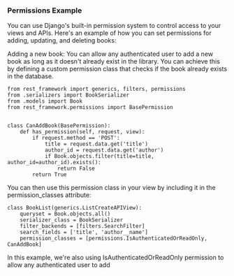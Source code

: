### Permissions Example

You can use Django's built-in permission system to control access to your views and APIs.
Here's an example of how you can set permissions for adding, updating, and deleting books:

Adding a new book: You can allow any authenticated user to add a new book as long as it doesn't already exist in the library.
You can achieve this by defining a custom permission class that checks if the book already exists in the database.

```
from rest_framework import generics, filters, permissions
from .serializers import BookSerializer
from .models import Book
from rest_framework.permissions import BasePermission


class CanAddBook(BasePermission):
    def has_permission(self, request, view):
        if request.method == 'POST':
            title = request.data.get('title')
            author_id = request.data.get('author')
            if Book.objects.filter(title=title, author_id=author_id).exists():
                return False
        return True
```

You can then use this permission class in your view by including it in the permission_classes attribute:

```
class BookList(generics.ListCreateAPIView):
    queryset = Book.objects.all()
    serializer_class = BookSerializer
    filter_backends = [filters.SearchFilter]
    search_fields = ['title', 'author__name']
    permission_classes = [permissions.IsAuthenticatedOrReadOnly, CanAddBook]
```

In this example, we're also using IsAuthenticatedOrReadOnly permission to allow any authenticated user to add
